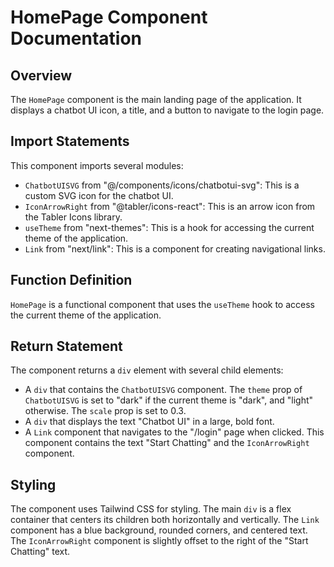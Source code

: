 # HomePage Component Documentation

## Overview

The `HomePage` component is the main landing page of the application. It displays a chatbot UI icon, a title, and a button to navigate to the login page.

## Import Statements

This component imports several modules:

- `ChatbotUISVG` from "@/components/icons/chatbotui-svg": This is a custom SVG icon for the chatbot UI.
- `IconArrowRight` from "@tabler/icons-react": This is an arrow icon from the Tabler Icons library.
- `useTheme` from "next-themes": This is a hook for accessing the current theme of the application.
- `Link` from "next/link": This is a component for creating navigational links.

## Function Definition

`HomePage` is a functional component that uses the `useTheme` hook to access the current theme of the application.

## Return Statement

The component returns a `div` element with several child elements:

- A `div` that contains the `ChatbotUISVG` component. The `theme` prop of `ChatbotUISVG` is set to "dark" if the current theme is "dark", and "light" otherwise. The `scale` prop is set to 0.3.
- A `div` that displays the text "Chatbot UI" in a large, bold font.
- A `Link` component that navigates to the "/login" page when clicked. This component contains the text "Start Chatting" and the `IconArrowRight` component.

## Styling

The component uses Tailwind CSS for styling. The main `div` is a flex container that centers its children both horizontally and vertically. The `Link` component has a blue background, rounded corners, and centered text. The `IconArrowRight` component is slightly offset to the right of the "Start Chatting" text.